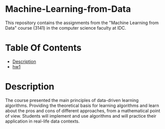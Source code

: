 # Machine-Learning-from-Data
This repository contains the assignments from the "Machine Learning from Data" course (3141) in the computer science faculty at IDC.
# Table Of Contents
-  [Description](#Description)
-  [hw1](https://github.com/freddd1/Machine-Learning-from-Data/tree/main/hw1)
# Description
The course presented the main principles of data-driven learning algorithms. Providing the theoretical basis for learning algorithms and learn about the pros and cons of different approaches, from a mathematical point of view. 
Students will implement and use algorithms and will practice their
application in real-life data contexts.
